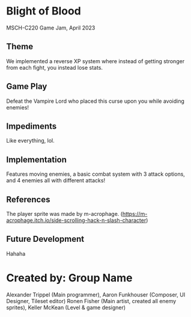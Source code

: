 # Blight of Blood
MSCH-C220 Game Jam, April 2023

## Theme
We implemented a reverse XP system where instead of getting stronger from each fight, you instead lose stats.

## Game Play
Defeat the Vampire Lord who placed this curse upon you while avoiding enemies!

## Impediments
Like everything, lol. 

## Implementation
Features moving enemies, a basic combat system with 3 attack options, and 4 enemies all with different attacks!

## References
The player sprite was made by m-acrophage. (https://m-acrophage.itch.io/side-scrolling-hack-n-slash-character)

## Future Development
Hahaha

# Created by: Group Name
Alexander Trippel (Main programmer), Aaron Funkhouser (Composer, UI Designer, Tileset editor) Ronen Fisher (Main artist, created all enemy sprites), Keller McKean (Level & game designer)
